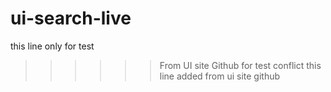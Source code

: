 # ui-search-live

this line only for test
>>>>>> From UI site Github for test conflict
this line added from ui site github
